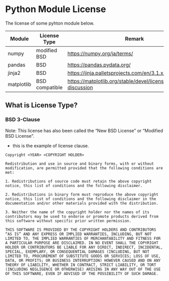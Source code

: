 # Python Module License
The license of some pyhton module below.

|Module|License Type|Remark|
|---|---|---|
|numpy|modified BSD|https://numpy.org/ja/terms/|
|pandas|BSD|https://pandas.pydata.org/|
|jinja2|BSD|https://jinja.palletsprojects.com/en/3.1.x/license/|
|matplotlib|BSD compatible|https://matplotlib.org/stable/devel/license.html#license-discussion|

## What is License Type?
### BSD 3-Clause
Note: This license has also been called the “New BSD License” or “Modified BSD License”. 

- this is the example of license clause.
```
Copyright <YEAR> <COPYRIGHT HOLDER>

Redistribution and use in source and binary forms, with or without modification, are permitted provided that the following conditions are met:

1. Redistributions of source code must retain the above copyright notice, this list of conditions and the following disclaimer.

2. Redistributions in binary form must reproduce the above copyright notice, this list of conditions and the following disclaimer in the documentation and/or other materials provided with the distribution.

3. Neither the name of the copyright holder nor the names of its contributors may be used to endorse or promote products derived from this software without specific prior written permission.

THIS SOFTWARE IS PROVIDED BY THE COPYRIGHT HOLDERS AND CONTRIBUTORS “AS IS” AND ANY EXPRESS OR IMPLIED WARRANTIES, INCLUDING, BUT NOT LIMITED TO, THE IMPLIED WARRANTIES OF MERCHANTABILITY AND FITNESS FOR A PARTICULAR PURPOSE ARE DISCLAIMED. IN NO EVENT SHALL THE COPYRIGHT HOLDER OR CONTRIBUTORS BE LIABLE FOR ANY DIRECT, INDIRECT, INCIDENTAL, SPECIAL, EXEMPLARY, OR CONSEQUENTIAL DAMAGES (INCLUDING, BUT NOT LIMITED TO, PROCUREMENT OF SUBSTITUTE GOODS OR SERVICES; LOSS OF USE, DATA, OR PROFITS; OR BUSINESS INTERRUPTION) HOWEVER CAUSED AND ON ANY THEORY OF LIABILITY, WHETHER IN CONTRACT, STRICT LIABILITY, OR TORT (INCLUDING NEGLIGENCE OR OTHERWISE) ARISING IN ANY WAY OUT OF THE USE OF THIS SOFTWARE, EVEN IF ADVISED OF THE POSSIBILITY OF SUCH DAMAGE.

```